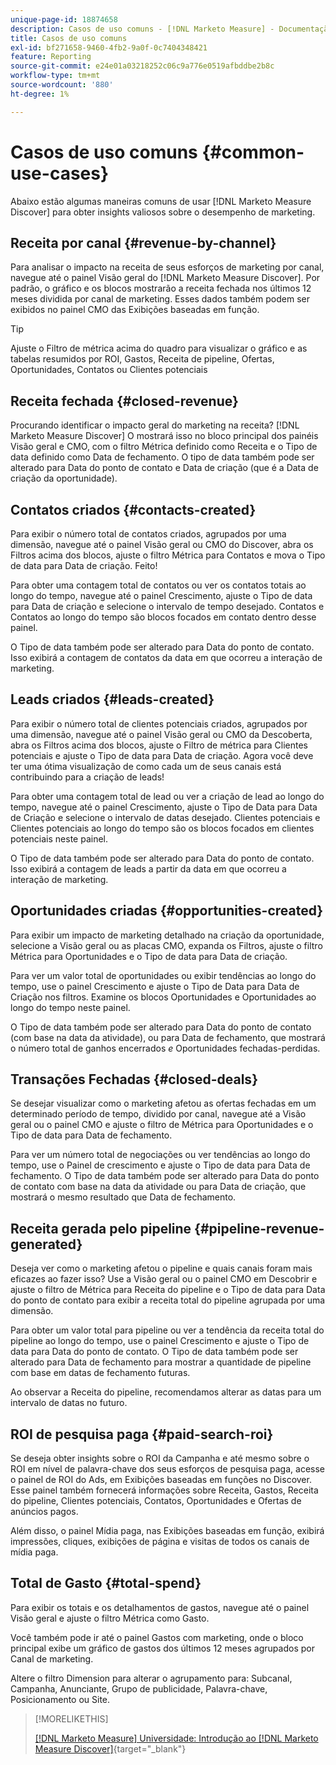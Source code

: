 ```yaml
---
unique-page-id: 18874658
description: Casos de uso comuns - [!DNL Marketo Measure] - Documentação do produto
title: Casos de uso comuns
exl-id: bf271658-9460-4fb2-9a0f-0c7404348421
feature: Reporting
source-git-commit: e24e01a03218252c06c9a776e0519afbddbe2b8c
workflow-type: tm+mt
source-wordcount: '880'
ht-degree: 1%

---
```


# Casos de uso comuns {#common-use-cases}

Abaixo estão algumas maneiras comuns de usar [!DNL Marketo Measure Discover] para obter insights valiosos sobre o desempenho de marketing.

## Receita por canal {#revenue-by-channel}

Para analisar o impacto na receita de seus esforços de marketing por canal, navegue até o painel Visão geral do [!DNL Marketo Measure Discover]. Por padrão, o gráfico e os blocos mostrarão a receita fechada nos últimos 12 meses dividida por canal de marketing. Esses dados também podem ser exibidos no painel CMO das Exibições baseadas em função.

>[!TIP]
>
>Ajuste o Filtro de métrica acima do quadro para visualizar o gráfico e as tabelas resumidos por ROI, Gastos, Receita de pipeline, Ofertas, Oportunidades, Contatos ou Clientes potenciais

## Receita fechada {#closed-revenue}

Procurando identificar o impacto geral do marketing na receita? [!DNL Marketo Measure Discover] O mostrará isso no bloco principal dos painéis Visão geral e CMO, com o filtro Métrica definido como Receita e o Tipo de data definido como Data de fechamento. O tipo de data também pode ser alterado para Data do ponto de contato e Data de criação (que é a Data de criação da oportunidade).

## Contatos criados {#contacts-created}

Para exibir o número total de contatos criados, agrupados por uma dimensão, navegue até o painel Visão geral ou CMO do Discover, abra os Filtros acima dos blocos, ajuste o filtro Métrica para Contatos e mova o Tipo de data para Data de criação. Feito!

Para obter uma contagem total de contatos ou ver os contatos totais ao longo do tempo, navegue até o painel Crescimento, ajuste o Tipo de data para Data de criação e selecione o intervalo de tempo desejado. Contatos e Contatos ao longo do tempo são blocos focados em contato dentro desse painel.

O Tipo de data também pode ser alterado para Data do ponto de contato. Isso exibirá a contagem de contatos da data em que ocorreu a interação de marketing.

## Leads criados {#leads-created}

Para exibir o número total de clientes potenciais criados, agrupados por uma dimensão, navegue até o painel Visão geral ou CMO da Descoberta, abra os Filtros acima dos blocos, ajuste o Filtro de métrica para Clientes potenciais e ajuste o Tipo de data para Data de criação. Agora você deve ter uma ótima visualização de como cada um de seus canais está contribuindo para a criação de leads!

Para obter uma contagem total de lead ou ver a criação de lead ao longo do tempo, navegue até o painel Crescimento, ajuste o Tipo de Data para Data de Criação e selecione o intervalo de datas desejado. Clientes potenciais e Clientes potenciais ao longo do tempo são os blocos focados em clientes potenciais neste painel.

O Tipo de data também pode ser alterado para Data do ponto de contato. Isso exibirá a contagem de leads a partir da data em que ocorreu a interação de marketing.

## Oportunidades criadas {#opportunities-created}

Para exibir um impacto de marketing detalhado na criação da oportunidade, selecione a Visão geral ou as placas CMO, expanda os Filtros, ajuste o filtro Métrica para Oportunidades e o Tipo de data para Data de criação.

Para ver um valor total de oportunidades ou exibir tendências ao longo do tempo, use o painel Crescimento e ajuste o Tipo de Data para Data de Criação nos filtros. Examine os blocos Oportunidades e Oportunidades ao longo do tempo neste painel.

O Tipo de data também pode ser alterado para Data do ponto de contato (com base na data da atividade), ou para Data de fechamento, que mostrará o número total de ganhos encerrados _e_ Oportunidades fechadas-perdidas.

## Transações Fechadas {#closed-deals}

Se desejar visualizar como o marketing afetou as ofertas fechadas em um determinado período de tempo, dividido por canal, navegue até a Visão geral ou o painel CMO e ajuste o filtro de Métrica para Oportunidades e o Tipo de data para Data de fechamento.

Para ver um número total de negociações ou ver tendências ao longo do tempo, use o Painel de crescimento e ajuste o Tipo de data para Data de fechamento. O Tipo de data também pode ser alterado para Data do ponto de contato com base na data da atividade ou para Data de criação, que mostrará o mesmo resultado que Data de fechamento.

## Receita gerada pelo pipeline {#pipeline-revenue-generated}

Deseja ver como o marketing afetou o pipeline e quais canais foram mais eficazes ao fazer isso? Use a Visão geral ou o painel CMO em Descobrir e ajuste o filtro de Métrica para Receita do pipeline e o Tipo de data para Data do ponto de contato para exibir a receita total do pipeline agrupada por uma dimensão.

Para obter um valor total para pipeline ou ver a tendência da receita total do pipeline ao longo do tempo, use o painel Crescimento e ajuste o Tipo de data para Data do ponto de contato. O Tipo de data também pode ser alterado para Data de fechamento para mostrar a quantidade de pipeline com base em datas de fechamento futuras.

Ao observar a Receita do pipeline, recomendamos alterar as datas para um intervalo de datas no futuro.

## ROI de pesquisa paga {#paid-search-roi}

Se deseja obter insights sobre o ROI da Campanha e até mesmo sobre o ROI em nível de palavra-chave dos seus esforços de pesquisa paga, acesse o painel de ROI do Ads, em Exibições baseadas em funções no Discover. Esse painel também fornecerá informações sobre Receita, Gastos, Receita do pipeline, Clientes potenciais, Contatos, Oportunidades e Ofertas de anúncios pagos.

Além disso, o painel Mídia paga, nas Exibições baseadas em função, exibirá impressões, cliques, exibições de página e visitas de todos os canais de mídia paga.

## Total de Gasto {#total-spend}

Para exibir os totais e os detalhamentos de gastos, navegue até o painel Visão geral e ajuste o filtro Métrica como Gasto.

Você também pode ir até o painel Gastos com marketing, onde o bloco principal exibe um gráfico de gastos dos últimos 12 meses agrupados por Canal de marketing.

Altere o filtro Dimension para alterar o agrupamento para: Subcanal, Campanha, Anunciante, Grupo de publicidade, Palavra-chave, Posicionamento ou Site.

>[!MORELIKETHIS]
>
>[[!DNL Marketo Measure] Universidade: Introdução ao [!DNL Marketo Measure Discover]](https://universityonline.marketo.com/courses/bizible-discover/#/page/5c645586a7863a73ad3b23e6){target="_blank"}

